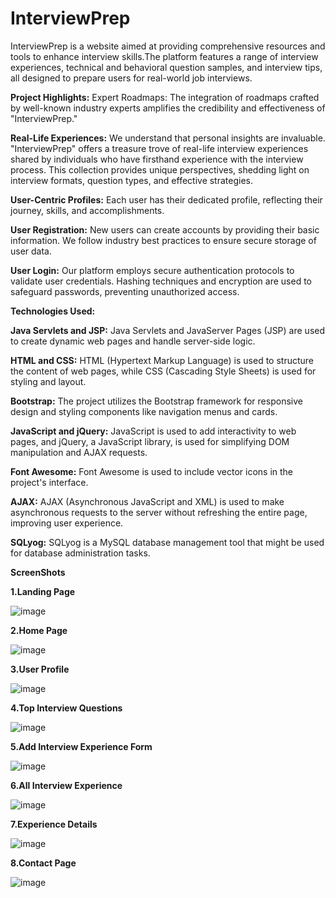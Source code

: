 # InterviewPrep
InterviewPrep is a website aimed at providing comprehensive resources and tools to enhance interview skills.The platform features a range of interview experiences, technical and behavioral question samples, and interview tips, all designed to prepare users for real-world job interviews.

**Project Highlights:**
 Expert Roadmaps: The integration of roadmaps crafted by well-known industry experts amplifies the credibility and effectiveness of "InterviewPrep." 

**Real-Life Experiences:** We understand that personal insights are invaluable. "InterviewPrep" offers a treasure trove of real-life interview experiences shared by individuals who have firsthand experience with the interview process. This collection provides unique perspectives, shedding light on interview formats, question types, and effective strategies.

**User-Centric Profiles:** Each user has their dedicated profile, reflecting their journey, skills, and accomplishments.

**User Registration:** New users can create accounts by providing their basic information. We follow industry best practices to ensure secure storage of user data.

**User Login:** Our platform employs secure authentication protocols to validate user credentials. Hashing techniques and encryption are used to safeguard passwords, preventing unauthorized access.


**Technologies Used:**

**Java Servlets and JSP:** Java Servlets and JavaServer Pages (JSP) are used to create dynamic web pages and handle server-side logic.

**HTML and CSS:** HTML (Hypertext Markup Language) is used to structure the content of web pages, while CSS (Cascading Style Sheets) is used for styling and layout.

**Bootstrap:** The project utilizes the Bootstrap framework for responsive design and styling components like navigation menus and cards.

**JavaScript and jQuery:** JavaScript is used to add interactivity to web pages, and jQuery, a JavaScript library, is used for simplifying DOM manipulation and AJAX requests.

**Font Awesome:** Font Awesome is used to include vector icons in the project's interface.

**AJAX:** AJAX (Asynchronous JavaScript and XML) is used to make asynchronous requests to the server without refreshing the entire page, improving user experience.

**SQLyog:** SQLyog is a MySQL database management tool that might be used for database administration tasks.


**ScreenShots**


**1.Landing Page**


![image](https://github.com/nishad6112/InterviewPrep/assets/91268115/c21f4344-5386-448d-b61c-cfe68f7bc475)

**2.Home Page**


![image](https://github.com/nishad6112/InterviewPrep/assets/91268115/32dfd634-3798-4441-ae79-2bec4607277d)

**3.User Profile**

![image](https://github.com/nishad6112/InterviewPrep/assets/91268115/a2b40b1a-48ac-444f-8637-ce48b5d541af)


**4.Top Interview Questions**


![image](https://github.com/nishad6112/InterviewPrep/assets/91268115/e319c3b3-2789-4168-b614-e5d3ee58a7c1)


**5.Add Interview Experience Form**

![image](https://github.com/nishad6112/InterviewPrep/assets/91268115/88b56950-8e94-4f95-ba75-bc25d0562b5c)

**6.All Interview Experience**

![image](https://github.com/nishad6112/InterviewPrep/assets/91268115/1efc39dc-9280-4198-8a16-ac54f2cb6612)


**7.Experience Details**


![image](https://github.com/nishad6112/InterviewPrep/assets/91268115/0ec4fdd5-5bc2-4257-a876-57332f6c3adb)

**8.Contact Page**


![image](https://github.com/nishad6112/InterviewPrep/assets/91268115/99df2f18-8b79-4950-a233-7a56141a6b51)


